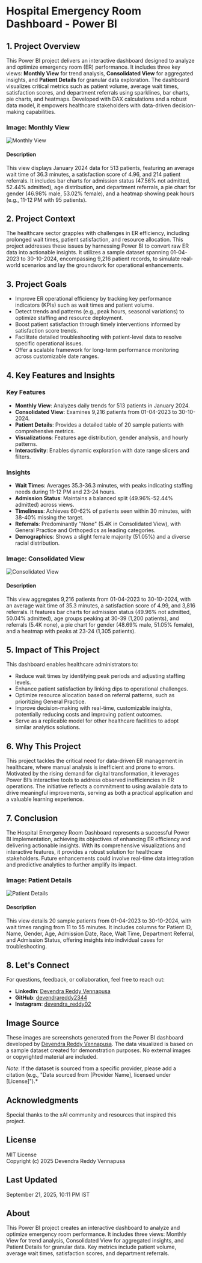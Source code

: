 # Hospital Emergency Room Dashboard - Power BI

## 1. Project Overview

This Power BI project delivers an interactive dashboard designed to analyze and optimize emergency room (ER) performance. It includes three key views: **Monthly View** for trend analysis, **Consolidated View** for aggregated insights, and **Patient Details** for granular data exploration. The dashboard visualizes critical metrics such as patient volume, average wait times, satisfaction scores, and department referrals using sparklines, bar charts, pie charts, and heatmaps. Developed with DAX calculations and a robust data model, it empowers healthcare stakeholders with data-driven decision-making capabilities.

### Image: Monthly View
![Monthly View](./DashBoard-image/Screenshot_2025-09-20_111636.png)
#### Description
This view displays January 2024 data for 513 patients, featuring an average wait time of 36.3 minutes, a satisfaction score of 4.96, and 214 patient referrals. It includes bar charts for admission status (47.56% not admitted, 52.44% admitted), age distribution, and department referrals, a pie chart for gender (46.98% male, 53.02% female), and a heatmap showing peak hours (e.g., 11-12 PM with 95 patients).

## 2. Project Context

The healthcare sector grapples with challenges in ER efficiency, including prolonged wait times, patient satisfaction, and resource allocation. This project addresses these issues by harnessing Power BI to convert raw ER data into actionable insights. It utilizes a sample dataset spanning 01-04-2023 to 30-10-2024, encompassing 9,216 patient records, to simulate real-world scenarios and lay the groundwork for operational enhancements.

## 3. Project Goals

- Improve ER operational efficiency by tracking key performance indicators (KPIs) such as wait times and patient volume.
- Detect trends and patterns (e.g., peak hours, seasonal variations) to optimize staffing and resource deployment.
- Boost patient satisfaction through timely interventions informed by satisfaction score trends.
- Facilitate detailed troubleshooting with patient-level data to resolve specific operational issues.
- Offer a scalable framework for long-term performance monitoring across customizable date ranges.

## 4. Key Features and Insights

### Key Features
- **Monthly View**: Analyzes daily trends for 513 patients in January 2024.
- **Consolidated View**: Examines 9,216 patients from 01-04-2023 to 30-10-2024.
- **Patient Details**: Provides a detailed table of 20 sample patients with comprehensive metrics.
- **Visualizations**: Features age distribution, gender analysis, and hourly patterns.
- **Interactivity**: Enables dynamic exploration with date range slicers and filters.

### Insights
- **Wait Times**: Averages 35.3-36.3 minutes, with peaks indicating staffing needs during 11-12 PM and 23-24 hours.
- **Admission Status**: Maintains a balanced split (49.96%-52.44% admitted) across views.
- **Timeliness**: Achieves 60-62% of patients seen within 30 minutes, with 38-40% missing the target.
- **Referrals**: Predominantly "None" (5.4K in Consolidated View), with General Practice and Orthopedics as leading categories.
- **Demographics**: Shows a slight female majority (51.05%) and a diverse racial distribution.

### Image: Consolidated View
![Consolidated View](./DashBoard-image/Screenshot_2025-09-20_111703.png)
#### Description
This view aggregates 9,216 patients from 01-04-2023 to 30-10-2024, with an average wait time of 35.3 minutes, a satisfaction score of 4.99, and 3,816 referrals. It features bar charts for admission status (49.96% not admitted, 50.04% admitted), age groups peaking at 30-39 (1,200 patients), and referrals (5.4K none), a pie chart for gender (48.69% male, 51.05% female), and a heatmap with peaks at 23-24 (1,305 patients).

## 5. Impact of This Project

This dashboard enables healthcare administrators to:
- Reduce wait times by identifying peak periods and adjusting staffing levels.
- Enhance patient satisfaction by linking dips to operational challenges.
- Optimize resource allocation based on referral patterns, such as prioritizing General Practice.
- Improve decision-making with real-time, customizable insights, potentially reducing costs and improving patient outcomes.
- Serve as a replicable model for other healthcare facilities to adopt similar analytics solutions.

## 6. Why This Project

This project tackles the critical need for data-driven ER management in healthcare, where manual analysis is inefficient and prone to errors. Motivated by the rising demand for digital transformation, it leverages Power BI’s interactive tools to address observed inefficiencies in ER operations. The initiative reflects a commitment to using available data to drive meaningful improvements, serving as both a practical application and a valuable learning experience.

## 7. Conclusion

The Hospital Emergency Room Dashboard represents a successful Power BI implementation, achieving its objectives of enhancing ER efficiency and delivering actionable insights. With its comprehensive visualizations and interactive features, it provides a robust solution for healthcare stakeholders. Future enhancements could involve real-time data integration and predictive analytics to further amplify its impact.

### Image: Patient Details
![Patient Details](./DashBoard-image/Screenshot_2025-09-20_111735.png)
#### Description
This view details 20 sample patients from 01-04-2023 to 30-10-2024, with wait times ranging from 11 to 55 minutes. It includes columns for Patient ID, Name, Gender, Age, Admission Date, Race, Wait Time, Department Referral, and Admission Status, offering insights into individual cases for troubleshooting.

## 8. Let's Connect

For questions, feedback, or collaboration, feel free to reach out:

- **LinkedIn**: [Devendra Reddy Vennapusa](https://www.linkedin.com/in/devendra-reddy-vennapusa)
- **GitHub**: [devendrareddy2344](https://github.com/devendrareddy2344)
- **Instagram**: [devendra_reddy02](https://www.instagram.com/devendra_reddy02/)

## Image Source

These images are screenshots generated from the Power BI dashboard developed by [Devendra Reddy Vennapusa](https://www.linkedin.com/in/devendra-reddy-vennapusa). The data visualized is based on a sample dataset created for demonstration purposes. No external images or copyrighted material are included.

*Note*: If the dataset is sourced from a specific provider, please add a citation (e.g., "Data sourced from [Provider Name], licensed under [License]").*

## Acknowledgments

Special thanks to the xAI community and resources that inspired this project.

## License

MIT License  
Copyright (c) 2025 Devendra Reddy Vennapusa

## Last Updated
September 21, 2025, 10:11 PM IST

## About
This Power BI project creates an interactive dashboard to analyze and optimize emergency room performance. It includes three views: Monthly View for trend analysis, Consolidated View for aggregated insights, and Patient Details for granular data. Key metrics include patient volume, average wait times, satisfaction scores, and department referrals.
